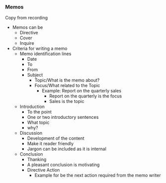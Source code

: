 ### Memos

Copy from recording

- Memos can be 
	- Directive
	- Cover
	- Inquire
- Criteria for writing a memo
	- Memo identification lines
		- Date
		- To
		- From
		- Subject
			- Topic/What is the memo about?
			- Focus/What related to the Topic
				- Example: Report on the quarterly sales
					- Report on the quarterly is the focus
					- Sales is the topic
	- Introduction
		- To the point
		- One or two introductory sentences
		- What topic
		- why?
	- Discussion
		- Development of the content
		- Make it reader friendly
		- Jargon can be included as it is internal
	- Conclusion
		- Thanking
		- A pleasant conclusion is motivating
		- Directive Action
			- Example for be the next action required from the memo writer